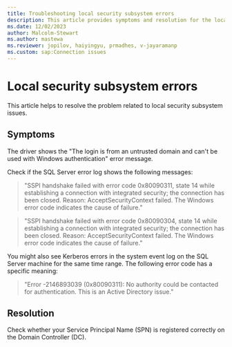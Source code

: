 ```yaml
---
title: Troubleshooting local security subsystem errors
description: This article provides symptoms and resolution for the local security subsystem related errors.
ms.date: 12/02/2023
author: Malcolm-Stewart
ms.author: mastewa
ms.reviewer: jopilov, haiyingyu, prmadhes, v-jayaramanp
ms.custom: sap:Connection issues
---
```


# Local security subsystem errors

This article helps to resolve the problem related to local security subsystem issues.

## Symptoms

The driver shows the "The login is from an untrusted domain and can't be used with Windows authentication" error message.

Check if the SQL Server error log shows the following messages:

> "SSPI handshake failed with error code 0x80090311, state 14 while establishing a connection with integrated security; the connection has been closed. Reason: AcceptSecurityContext failed. The Windows error code indicates the cause of failure."

> "SSPI handshake failed with error code 0x80090304, state 14 while establishing a connection with integrated security; the connection has been closed. Reason: AcceptSecurityContext failed. The Windows error code indicates the cause of failure."

You might also see Kerberos errors in the system event log on the SQL Server machine for the same time range. The following error code has a specific meaning:

> "Error -2146893039 (0x80090311): No authority could be contacted for authentication. This is an Active Directory issue."

## Resolution

Check whether your Service Principal Name (SPN) is registered correctly on the Domain Controller (DC).
